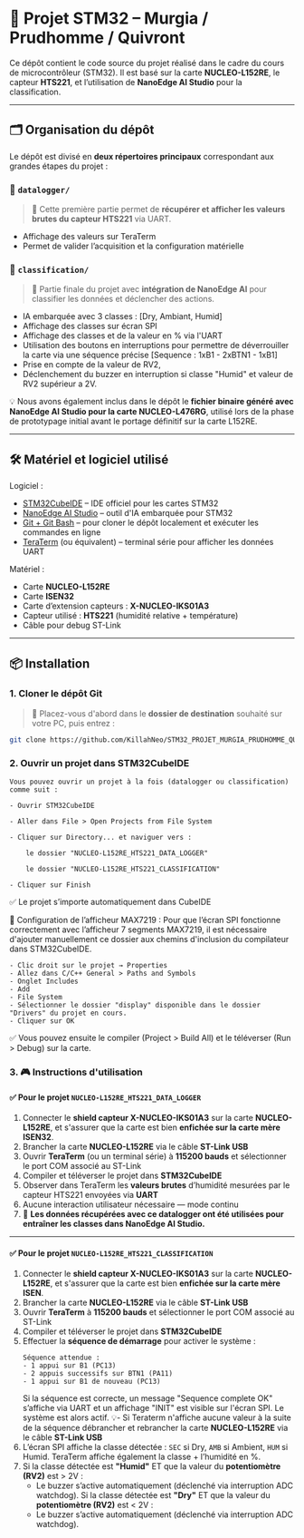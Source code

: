 # 🚀 Projet STM32 – Murgia / Prudhomme / Quivront

Ce dépôt contient le code source du projet réalisé dans le cadre du cours de microcontrôleur (STM32). Il est basé sur la carte **NUCLEO-L152RE**, le capteur **HTS221**, et l’utilisation de **NanoEdge AI Studio** pour la classification.

---

## 🗂️ Organisation du dépôt

Le dépôt est divisé en **deux répertoires principaux** correspondant aux grandes étapes du projet :

### 📁 `datalogger/`

> 🧪 Cette première partie permet de **récupérer et afficher les valeurs brutes du capteur HTS221** via UART.

* Affichage des valeurs sur TeraTerm
* Permet de valider l’acquisition et la configuration matérielle

### 📁 `classification/`

> 🧠 Partie finale du projet avec **intégration de NanoEdge AI** pour classifier les données et déclencher des actions.

* IA embarquée avec 3 classes : [Dry, Ambiant, Humid]
* Affichage des classes sur écran SPI 
* Affichage des classes et de la valeur en % via l'UART
* Utilisation des boutons en interruptions pour permettre de déverrouiller la carte via une séquence précise [Sequence : 1xB1 - 2xBTN1 - 1xB1]
* Prise en compte de la valeur de RV2, 
* Déclenchement du buzzer en interruption si classe "Humid" et valeur de RV2 supérieur a 2V.


💡 Nous avons également inclus dans le dépôt le **fichier binaire généré avec NanoEdge AI Studio pour la carte NUCLEO-L476RG**, utilisé lors de la phase de prototypage initial avant le portage définitif sur la carte L152RE.

---

## 🛠️ Matériel et logiciel utilisé

Logiciel :

- [STM32CubeIDE](https://www.st.com/en/development-tools/stm32cubeide.html) – IDE officiel pour les cartes STM32
- [NanoEdge AI Studio](https://www.st.com/en/development-tools/nanoedge-ai-studio.html) – outil d'IA embarquée pour STM32
- [Git + Git Bash](https://git-scm.com/downloads) – pour cloner le dépôt localement et exécuter les commandes en ligne
- [TeraTerm](https://osdn.net/projects/ttssh2/releases/) (ou équivalent) – terminal série pour afficher les données UART

Matériel :

- Carte **NUCLEO-L152RE**
- Carte **ISEN32**
- Carte d’extension capteurs : **X-NUCLEO-IKS01A3**
- Capteur utilisé : **HTS221** (humidité relative + température)
- Câble pour debug ST-Link

---

## 📦 Installation

### 1. Cloner le dépôt Git

> 📍 Placez-vous d'abord dans le **dossier de destination** souhaité sur votre PC, puis entrez :

```bash
git clone https://github.com/KillahNeo/STM32_PROJET_MURGIA_PRUDHOMME_QUIVRONT.git --recurse-submodules
```
### 2. Ouvrir un projet dans STM32CubeIDE

    Vous pouvez ouvrir un projet à la fois (datalogger ou classification) comme suit :

    - Ouvrir STM32CubeIDE

    - Aller dans File > Open Projects from File System

    - Cliquer sur Directory... et naviguer vers :

        le dossier "NUCLEO-L152RE_HTS221_DATA_LOGGER"

        le dossier "NUCLEO-L152RE_HTS221_CLASSIFICATION" 

    - Cliquer sur Finish

 ✅ Le projet s’importe automatiquement dans CubeIDE

  🔧 Configuration de l’afficheur MAX7219 : 
  Pour que l’écran SPI fonctionne correctement avec l’afficheur 7 segments MAX7219, il est nécessaire d'ajouter manuellement ce dossier aux chemins d'inclusion du compilateur dans STM32CubeIDE.

    - Clic droit sur le projet → Properties
    - Allez dans C/C++ General > Paths and Symbols
    - Onglet Includes
    - Add 
    - File System
    - Sélectionner le dossier "display" disponible dans le dossier "Drivers" du projet en cours.
    - Cliquer sur OK

✅ Vous pouvez ensuite le compiler (Project > Build All) et le téléverser (Run > Debug) sur la carte.

### 3. 🎮 Instructions d'utilisation

#### ✅ Pour le projet `NUCLEO-L152RE_HTS221_DATA_LOGGER`

1. Connecter le **shield capteur X-NUCLEO-IKS01A3** sur la carte **NUCLEO-L152RE**, et s'assurer que la carte est bien **enfichée sur la carte mère ISEN32**.
2. Brancher la carte **NUCLEO-L152RE** via le câble **ST-Link USB**
3. Ouvrir **TeraTerm** (ou un terminal série) à **115200 bauds** et sélectionner le port COM associé au ST-Link
4. Compiler et téléverser le projet dans **STM32CubeIDE**
5. Observer dans TeraTerm les **valeurs brutes** d’humidité mesurées par le capteur HTS221 envoyées via **UART**
6. Aucune interaction utilisateur nécessaire — mode continu  
7. 🔁 **Les données récupérées avec ce datalogger ont été utilisées pour entraîner les classes dans NanoEdge AI Studio.**

---

#### ✅ Pour le projet `NUCLEO-L152RE_HTS221_CLASSIFICATION`

1. Connecter le **shield capteur X-NUCLEO-IKS01A3** sur la carte **NUCLEO-L152RE**, et s'assurer que la carte est bien **enfichée sur la carte mère ISEN**.
2. Brancher la carte **NUCLEO-L152RE** via le câble **ST-Link USB**
3. Ouvrir **TeraTerm** à **115200 bauds** et sélectionner le port COM associé au ST-Link
4. Compiler et téléverser le projet dans **STM32CubeIDE**
5. Effectuer la **séquence de démarrage** pour activer le système :
   ```
   Séquence attendue :
   - 1 appui sur B1 (PC13)
   - 2 appuis successifs sur BTN1 (PA11)
   - 1 appui sur B1 de nouveau (PC13)
   ```
   Si la séquence est correcte, un message "Sequence complete OK" s’affiche via UART et un affichage "INIT" est visible sur l'écran SPI. Le système est alors actif.
   💡- Si Teraterm n'affiche aucune valeur à la suite de la séquence débrancher et rebrancher la carte **NUCLEO-L152RE** via le câble **ST-Link USB**
6. L’écran SPI affiche la classe détectée : `SEC` si Dry, `AMB` si Ambient, `HUM` si Humid. TeraTerm affiche également la classe + l’humidité en %.
7. Si la classe détectée est **"Humid"** ET que la valeur du **potentiomètre (RV2)** est > 2V :
   - Le buzzer s’active automatiquement (déclenché via interruption ADC watchdog).
   Si la classe détectée est **"Dry"** ET que la valeur du **potentiomètre (RV2)** est < 2V :
   - Le buzzer s’active automatiquement (déclenché via interruption ADC watchdog).